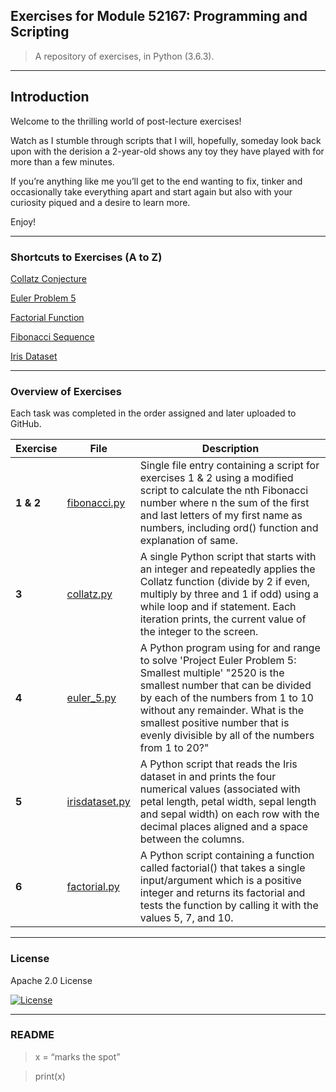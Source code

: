 ## Exercises for Module 52167: Programming and Scripting

> A repository of exercises, in Python (3.6.3).
---
## Introduction
Welcome to the thrilling world of post-lecture exercises!

Watch as I stumble through scripts that I will, hopefully, someday look back upon with the derision a 2-year-old shows any toy they have played with for more than a few minutes.

If you’re anything like me you’ll get to the end wanting to fix, tinker and occasionally take everything apart and start again but also with your curiosity piqued and a desire to learn more.

Enjoy!

---
### Shortcuts to Exercises (A to Z)

[Collatz Conjecture](https://github.com/SharonNicG/52167Assessments/blob/master/collatz.py)

[Euler Problem 5](https://github.com/SharonNicG/52167Assessments/blob/master/euler_5.py)

[Factorial Function](https://github.com/SharonNicG/52167Assessments/blob/master/factorial.py)

[Fibonacci Sequence](https://github.com/SharonNicG/52167Assessments/blob/master/fibonacci.py)

[Iris Dataset](https://github.com/SharonNicG/52167Assessments/blob/master/irisdataset.py)

---
### Overview of Exercises
Each task was completed in the order assigned and later uploaded to GitHub.

Exercise|File|Description
-------------|----|------------------
**1 & 2**|[fibonacci.py](https://github.com/SharonNicG/52167Assessments/blob/master/fibonacci.py)|Single file entry containing a script for exercises 1 & 2 using a modified script to calculate the nth Fibonacci number where n the sum of the first and last letters of my first name as numbers, including ord() function and explanation of same.
**3**|[collatz.py](https://github.com/SharonNicG/52167Assessments/blob/master/collatz.py)|A single Python script that starts with an integer and repeatedly applies the Collatz function (divide by 2 if even, multiply by three and 1 if odd) using a while loop and if statement. Each iteration prints, the current value of the integer to the screen.
**4**|[euler_5.py](https://github.com/SharonNicG/52167Assessments/blob/master/euler_5.py)|A Python program using for and range to solve 'Project Euler Problem 5: Smallest multiple' "2520 is the smallest number that can be divided by each of the numbers from 1 to 10 without any remainder. What is the smallest positive number that is evenly divisible by all of the numbers from 1 to 20?"
**5**|[irisdataset.py](https://github.com/SharonNicG/52167Assessments/blob/master/irisdataset.py)|A Python script that reads the Iris dataset in and prints the four numerical values (associated with petal length, petal width, sepal length and sepal width) on each row with the decimal places aligned and a space between the columns.
**6**|[factorial.py](https://github.com/SharonNicG/52167Assessments/blob/master/factorial.py)|A Python script containing a function called factorial() that takes a single input/argument which is a positive integer and returns its factorial and tests the function by calling it with the values 5, 7, and 10.
---
### License
Apache 2.0 License

[![License](https://img.shields.io/badge/License-Apache%202.0-yellowgreen.svg)](https://opensource.org/licenses/Apache-2.0) 

---
### README
>x = “marks the spot”

>print(x)
